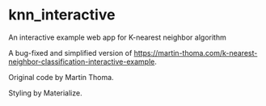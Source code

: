 # knn_interactive
An interactive example web app for K-nearest neighbor algorithm

A bug-fixed and simplified version of https://martin-thoma.com/k-nearest-neighbor-classification-interactive-example. 

Original code by Martin Thoma.

Styling by Materialize.
